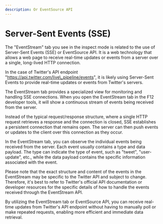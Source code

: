 ```yaml
---
description: Or EventSource API
---
```


# Server-Sent Events (SSE)

The "EventStream" tab you see in the inspect mode is related to the use of Server-Sent Events (SSE) or EventSource API. It is a web technology that allows a web page to receive real-time updates or events from a server over a single, long-lived HTTP connection.

In the case of Twitter's API endpoint "https://api.twitter.com/live\_pipeline/events", it is likely using Server-Sent Events to provide real-time updates or events from Twitter's servers.

The EventStream tab provides a specialized view for monitoring and handling SSE connections. When you open the EventStream tab in the F12 developer tools, it will show a continuous stream of events being received from the server.

Instead of the typical request/response structure, where a single HTTP request retrieves a response and the connection is closed, SSE establishes a persistent connection that remains open. The server can then push events or updates to the client over this connection as they occur.

In the EventStream tab, you can observe the individual events being received from the server. Each event usually contains a type and data payload. The type can indicate the type of event, such as "tweet", "user-update", etc., while the data payload contains the specific information associated with the event.

Please note that the exact structure and content of the events in the EventStream may be specific to the Twitter API and subject to change. Therefore, it's best to refer to Twitter's official API documentation or developer resources for the specific details of how to handle the events received through the EventStream API.

By utilizing the EventStream tab or EventSource API, you can receive real-time updates from Twitter's API endpoint without having to manually poll or make repeated requests, enabling more efficient and immediate data retrieval.
